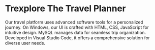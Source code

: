 # Trexplore The Travel Planner
 Our travel platform uses advanced software tools for a personalized journey. On Windows, our UI is crafted with HTML, CSS, JavaScript for intuitive design. MySQL manages data for seamless trip organization. Developed in Visual Studio Code, it offers a comprehensive solution for diverse user needs.
